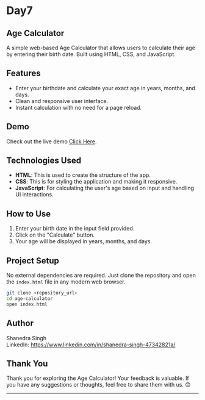 # Day7 
## Age Calculator

A simple web-based Age Calculator that allows users to calculate their age by entering their birth date. Built using HTML, CSS, and JavaScript.

## Features

- Enter your birthdate and calculate your exact age in years, months, and days.
- Clean and responsive user interface.
- Instant calculation with no need for a page reload.

## Demo

Check out the live demo [Click Here](https://shanedrasingh.github.io/Age-Calculator/). 

  
## Technologies Used

- **HTML**: This is used to create the structure of the app.
- **CSS**: This is for styling the application and making it responsive.
- **JavaScript**: For calculating the user's age based on input and handling UI interactions.

## How to Use

1. Enter your birth date in the input field provided.
2. Click on the "Calculate" button.
3. Your age will be displayed in years, months, and days.

## Project Setup

No external dependencies are required. Just clone the repository and open the `index.html` file in any modern web browser.

```bash
git clone <repository_url>
cd age-calculator
open index.html
```

## Author

Shanedra Singh \
LinkedIn: https://www.linkedin.com/in/shanedra-singh-47342821a/

## Thank You

Thank you for exploring the Age Calculator! Your feedback is valuable. If you have any suggestions or thoughts, feel free to share them with us. 😊

---
